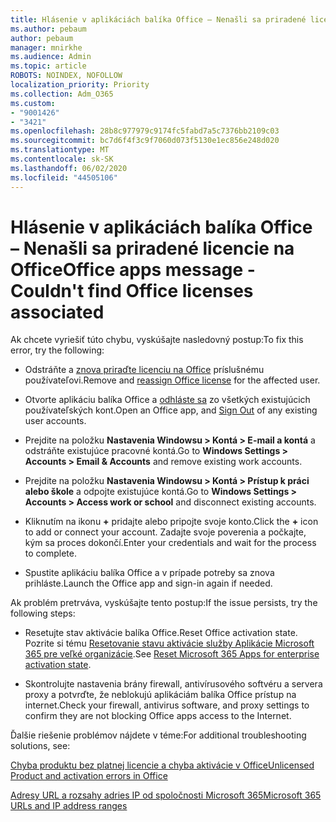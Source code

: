 ```yaml
---
title: Hlásenie v aplikáciách balíka Office – Nenašli sa priradené licencie na Office
ms.author: pebaum
author: pebaum
manager: mnirkhe
ms.audience: Admin
ms.topic: article
ROBOTS: NOINDEX, NOFOLLOW
localization_priority: Priority
ms.collection: Adm_O365
ms.custom:
- "9001426"
- "3421"
ms.openlocfilehash: 28b8c977979c9174fc5fabd7a5c7376bb2109c03
ms.sourcegitcommit: bc7d6f4f3c9f7060d073f5130e1ec856e248d020
ms.translationtype: MT
ms.contentlocale: sk-SK
ms.lasthandoff: 06/02/2020
ms.locfileid: "44505106"
---
```

# <a name="office-apps-message---couldnt-find-office-licenses-associated"></a><span data-ttu-id="52dfc-102">Hlásenie v aplikáciách balíka Office – Nenašli sa priradené licencie na Office</span><span class="sxs-lookup"><span data-stu-id="52dfc-102">Office apps message - Couldn't find Office licenses associated</span></span>

<span data-ttu-id="52dfc-103">Ak chcete vyriešiť túto chybu, vyskúšajte nasledovný postup:</span><span class="sxs-lookup"><span data-stu-id="52dfc-103">To fix this error, try the following:</span></span>

- <span data-ttu-id="52dfc-104">Odstráňte a [znova priraďte licenciu na Office](https://docs.microsoft.com/microsoft-365/admin/manage/assign-licenses-to-users) príslušnému používateľovi.</span><span class="sxs-lookup"><span data-stu-id="52dfc-104">Remove and [reassign Office license](https://docs.microsoft.com/microsoft-365/admin/manage/assign-licenses-to-users) for the affected user.</span></span>

- <span data-ttu-id="52dfc-105">Otvorte aplikáciu balíka Office a [odhláste sa](https://support.office.com/article/sign-out-of-office-5a20dc11-47e9-4b6f-945d-478cb6d92071) zo všetkých existujúcich používateľských kont.</span><span class="sxs-lookup"><span data-stu-id="52dfc-105">Open an Office app, and [Sign Out](https://support.office.com/article/sign-out-of-office-5a20dc11-47e9-4b6f-945d-478cb6d92071) of any existing user accounts.</span></span>

- <span data-ttu-id="52dfc-106">Prejdite na položku **Nastavenia Windowsu > Kontá > E-mail a kontá** a odstráňte existujúce pracovné kontá.</span><span class="sxs-lookup"><span data-stu-id="52dfc-106">Go to **Windows Settings > Accounts > Email & Accounts** and remove existing work accounts.</span></span>

- <span data-ttu-id="52dfc-107">Prejdite na položku **Nastavenia Windowsu > Kontá > Prístup k práci alebo škole** a odpojte existujúce kontá.</span><span class="sxs-lookup"><span data-stu-id="52dfc-107">Go to **Windows Settings > Accounts > Access work or school** and disconnect existing accounts.</span></span>

- <span data-ttu-id="52dfc-108">Kliknutím na ikonu **+** pridajte alebo pripojte svoje konto.</span><span class="sxs-lookup"><span data-stu-id="52dfc-108">Click the **+** icon to add or connect your account.</span></span> <span data-ttu-id="52dfc-109">Zadajte svoje poverenia a počkajte, kým sa proces dokončí.</span><span class="sxs-lookup"><span data-stu-id="52dfc-109">Enter your credentials and wait for the process to complete.</span></span>

- <span data-ttu-id="52dfc-110">Spustite aplikáciu balíka Office a v prípade potreby sa znova prihláste.</span><span class="sxs-lookup"><span data-stu-id="52dfc-110">Launch the Office app and sign-in again if needed.</span></span>

<span data-ttu-id="52dfc-111">Ak problém pretrváva, vyskúšajte tento postup:</span><span class="sxs-lookup"><span data-stu-id="52dfc-111">If the issue persists, try the following steps:</span></span>

- <span data-ttu-id="52dfc-112">Resetujte stav aktivácie balíka Office.</span><span class="sxs-lookup"><span data-stu-id="52dfc-112">Reset Office activation state.</span></span> <span data-ttu-id="52dfc-113">Pozrite si tému [Resetovanie stavu aktivácie služby Aplikácie Microsoft 365 pre veľké organizácie](https://docs.microsoft.com/office365/troubleshoot/activation/reset-office-365-proplus-activation-state).</span><span class="sxs-lookup"><span data-stu-id="52dfc-113">See [Reset Microsoft 365 Apps for enterprise activation state](https://docs.microsoft.com/office365/troubleshoot/activation/reset-office-365-proplus-activation-state).</span></span>

- <span data-ttu-id="52dfc-114">Skontrolujte nastavenia brány firewall, antivírusového softvéru a servera proxy a potvrďte, že neblokujú aplikáciám balíka Office prístup na internet.</span><span class="sxs-lookup"><span data-stu-id="52dfc-114">Check your firewall, antivirus software, and proxy settings to confirm they are not blocking Office apps access to the Internet.</span></span> 

<span data-ttu-id="52dfc-115">Ďalšie riešenie problémov nájdete v téme:</span><span class="sxs-lookup"><span data-stu-id="52dfc-115">For additional troubleshooting solutions, see:</span></span>

[<span data-ttu-id="52dfc-116">Chyba produktu bez platnej licencie a chyba aktivácie v Office</span><span class="sxs-lookup"><span data-stu-id="52dfc-116">Unlicensed Product and activation errors in Office</span></span>](https://support.office.com/Article/0d23d3c0-c19c-4b2f-9845-5344fedc4380?wt.mc_id=Alchemy_ClientDIA)

[<span data-ttu-id="52dfc-117">Adresy URL a rozsahy adries IP od spoločnosti Microsoft 365</span><span class="sxs-lookup"><span data-stu-id="52dfc-117">Microsoft 365 URLs and IP address ranges</span></span>](https://docs.microsoft.com/office365/enterprise/urls-and-ip-address-ranges)
